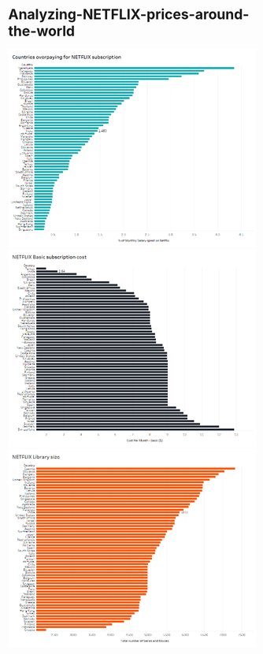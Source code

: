 # Analyzing-NETFLIX-prices-around-the-world
![OVERPAYING](https://raw.githubusercontent.com/Achalmahale/Analyzing-NETFLIX-prices-around-the-world/master/Countries%20overpaying%20for%20NETFLIX%20subscription.png)
![SUB_COST](https://raw.githubusercontent.com/Achalmahale/Analyzing-NETFLIX-prices-around-the-world/master/NETFLIX%20Basic%20subscription%20cost.png)
![LIBRARY_SIZE](https://raw.githubusercontent.com/Achalmahale/Analyzing-NETFLIX-prices-around-the-world/master/NETFLIX%20Library%20size.png)
